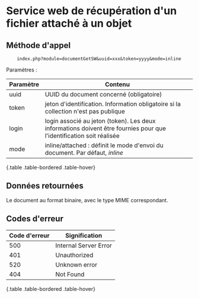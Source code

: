 # Service web de récupération d'un fichier attaché à un objet

## Méthode d'appel

~~~
	index.php?module=documentGetSW&uuid=xxx&token=yyyy&mode=inline
~~~

Paramètres :

| Paramètre | Contenu |
|--|--|
| uuid | UUID du document concerné (obligatoire) |
| token | jeton d'identification. Information obligatoire si la collection n'est pas publique |
| login | login associé au jeton (token). Les deux informations doivent être fournies pour que l'identification soit réalisée |
| mode | inline/attached : définit le mode d'envoi du document. Par défaut, *inline* |


{.table .table-bordered .table-hover}

## Données retournées

Le document au format binaire, avec le type MIME correspondant.

## Codes d'erreur

| Code d'erreur | Signification |
|--|--|
| 500  | Internal Server Error |
| 401 | Unauthorized |
| 520 | Unknown error |
| 404 | Not Found |


{.table .table-bordered .table-hover}
